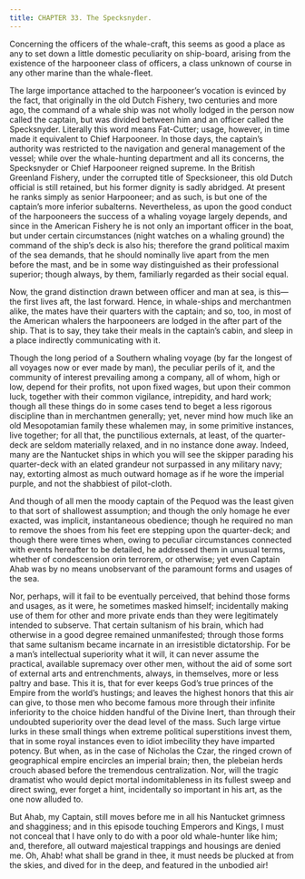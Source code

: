 ```yaml
---
title: CHAPTER 33. The Specksnyder.
---
```


Concerning the officers of the whale-craft, this seems as good a place as any to set down a little domestic peculiarity on ship-board, arising from the existence of the harpooneer class of officers, a class unknown of course in any other marine than the whale-fleet.

The large importance attached to the harpooneer’s vocation is evinced by the fact, that originally in the old Dutch Fishery, two centuries and more ago, the command of a whale ship was not wholly lodged in the person now called the captain, but was divided between him and an officer called the Specksnyder. Literally this word means Fat-Cutter; usage, however, in time made it equivalent to Chief Harpooneer. In those days, the captain’s authority was restricted to the navigation and general management of the vessel; while over the whale-hunting department and all its concerns, the Specksnyder or Chief Harpooneer reigned supreme. In the British Greenland Fishery, under the corrupted title of Specksioneer, this old Dutch official is still retained, but his former dignity is sadly abridged. At present he ranks simply as senior Harpooneer; and as such, is but one of the captain’s more inferior subalterns. Nevertheless, as upon the good conduct of the harpooneers the success of a whaling voyage largely depends, and since in the American Fishery he is not only an important officer in the boat, but under certain circumstances (night watches on a whaling ground) the command of the ship’s deck is also his; therefore the grand political maxim of the sea demands, that he should nominally live apart from the men before the mast, and be in some way distinguished as their professional superior; though always, by them, familiarly regarded as their social equal.

Now, the grand distinction drawn between officer and man at sea, is this—the first lives aft, the last forward. Hence, in whale-ships and merchantmen alike, the mates have their quarters with the captain; and so, too, in most of the American whalers the harpooneers are lodged in the after part of the ship. That is to say, they take their meals in the captain’s cabin, and sleep in a place indirectly communicating with it.

Though the long period of a Southern whaling voyage (by far the longest of all voyages now or ever made by man), the peculiar perils of it, and the community of interest prevailing among a company, all of whom, high or low, depend for their profits, not upon fixed wages, but upon their common luck, together with their common vigilance, intrepidity, and hard work; though all these things do in some cases tend to beget a less rigorous discipline than in merchantmen generally; yet, never mind how much like an old Mesopotamian family these whalemen may, in some primitive instances, live together; for all that, the punctilious externals, at least, of the quarter-deck are seldom materially relaxed, and in no instance done away. Indeed, many are the Nantucket ships in which you will see the skipper parading his quarter-deck with an elated grandeur not surpassed in any military navy; nay, extorting almost as much outward homage as if he wore the imperial purple, and not the shabbiest of pilot-cloth.

And though of all men the moody captain of the Pequod was the least given to that sort of shallowest assumption; and though the only homage he ever exacted, was implicit, instantaneous obedience; though he required no man to remove the shoes from his feet ere stepping upon the quarter-deck; and though there were times when, owing to peculiar circumstances connected with events hereafter to be detailed, he addressed them in unusual terms, whether of condescension orin terrorem, or otherwise; yet even Captain Ahab was by no means unobservant of the paramount forms and usages of the sea.

Nor, perhaps, will it fail to be eventually perceived, that behind those forms and usages, as it were, he sometimes masked himself; incidentally making use of them for other and more private ends than they were legitimately intended to subserve. That certain sultanism of his brain, which had otherwise in a good degree remained unmanifested; through those forms that same sultanism became incarnate in an irresistible dictatorship. For be a man’s intellectual superiority what it will, it can never assume the practical, available supremacy over other men, without the aid of some sort of external arts and entrenchments, always, in themselves, more or less paltry and base. This it is, that for ever keeps God’s true princes of the Empire from the world’s hustings; and leaves the highest honors that this air can give, to those men who become famous more through their infinite inferiority to the choice hidden handful of the Divine Inert, than through their undoubted superiority over the dead level of the mass. Such large virtue lurks in these small things when extreme political superstitions invest them, that in some royal instances even to idiot imbecility they have imparted potency. But when, as in the case of Nicholas the Czar, the ringed crown of geographical empire encircles an imperial brain; then, the plebeian herds crouch abased before the tremendous centralization. Nor, will the tragic dramatist who would depict mortal indomitableness in its fullest sweep and direct swing, ever forget a hint, incidentally so important in his art, as the one now alluded to.

But Ahab, my Captain, still moves before me in all his Nantucket grimness and shagginess; and in this episode touching Emperors and Kings, I must not conceal that I have only to do with a poor old whale-hunter like him; and, therefore, all outward majestical trappings and housings are denied me. Oh, Ahab! what shall be grand in thee, it must needs be plucked at from the skies, and dived for in the deep, and featured in the unbodied air!